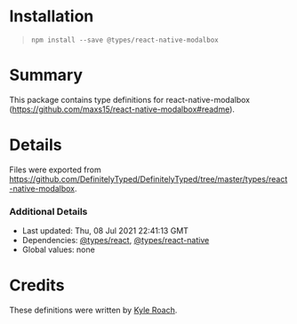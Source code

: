 # Installation
> `npm install --save @types/react-native-modalbox`

# Summary
This package contains type definitions for react-native-modalbox (https://github.com/maxs15/react-native-modalbox#readme).

# Details
Files were exported from https://github.com/DefinitelyTyped/DefinitelyTyped/tree/master/types/react-native-modalbox.

### Additional Details
 * Last updated: Thu, 08 Jul 2021 22:41:13 GMT
 * Dependencies: [@types/react](https://npmjs.com/package/@types/react), [@types/react-native](https://npmjs.com/package/@types/react-native)
 * Global values: none

# Credits
These definitions were written by [Kyle Roach](https://github.com/iRoachie).
